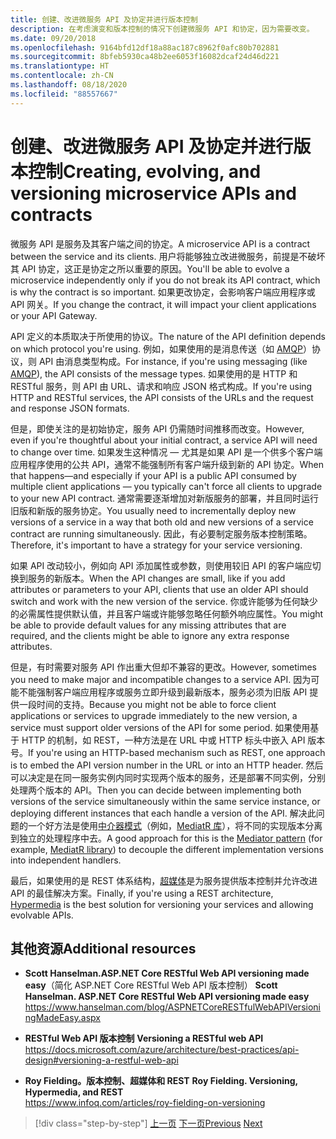 ```yaml
---
title: 创建、改进微服务 API 及协定并进行版本控制
description: 在考虑演变和版本控制的情况下创建微服务 API 和协定，因为需要改变。
ms.date: 09/20/2018
ms.openlocfilehash: 9164bfd12df18a88ac187c8962f0afc80b702881
ms.sourcegitcommit: 8bfeb5930ca48b2ee6053f16082dcaf24d46d221
ms.translationtype: HT
ms.contentlocale: zh-CN
ms.lasthandoff: 08/18/2020
ms.locfileid: "88557667"
---
```

# <a name="creating-evolving-and-versioning-microservice-apis-and-contracts"></a><span data-ttu-id="016e1-103">创建、改进微服务 API 及协定并进行版本控制</span><span class="sxs-lookup"><span data-stu-id="016e1-103">Creating, evolving, and versioning microservice APIs and contracts</span></span>

<span data-ttu-id="016e1-104">微服务 API 是服务及其客户端之间的协定。</span><span class="sxs-lookup"><span data-stu-id="016e1-104">A microservice API is a contract between the service and its clients.</span></span> <span data-ttu-id="016e1-105">用户将能够独立改进微服务，前提是不破坏其 API 协定，这正是协定之所以重要的原因。</span><span class="sxs-lookup"><span data-stu-id="016e1-105">You'll be able to evolve a microservice independently only if you do not break its API contract, which is why the contract is so important.</span></span> <span data-ttu-id="016e1-106">如果更改协定，会影响客户端应用程序或 API 网关。</span><span class="sxs-lookup"><span data-stu-id="016e1-106">If you change the contract, it will impact your client applications or your API Gateway.</span></span>

<span data-ttu-id="016e1-107">API 定义的本质取决于所使用的协议。</span><span class="sxs-lookup"><span data-stu-id="016e1-107">The nature of the API definition depends on which protocol you're using.</span></span> <span data-ttu-id="016e1-108">例如，如果使用的是消息传送（如 [AMQP](http://www.amqp.org/)）协议，则 API 由消息类型构成。</span><span class="sxs-lookup"><span data-stu-id="016e1-108">For instance, if you're using messaging (like [AMQP](http://www.amqp.org/)), the API consists of the message types.</span></span> <span data-ttu-id="016e1-109">如果使用的是 HTTP 和 RESTful 服务，则 API 由 URL、请求和响应 JSON 格式构成。</span><span class="sxs-lookup"><span data-stu-id="016e1-109">If you're using HTTP and RESTful services, the API consists of the URLs and the request and response JSON formats.</span></span>

<span data-ttu-id="016e1-110">但是，即使关注的是初始协定，服务 API 仍需随时间推移而改变。</span><span class="sxs-lookup"><span data-stu-id="016e1-110">However, even if you're thoughtful about your initial contract, a service API will need to change over time.</span></span> <span data-ttu-id="016e1-111">如果发生这种情况 — 尤其是如果 API 是一个供多个客户端应用程序使用的公共 API，通常不能强制所有客户端升级到新的 API 协定。</span><span class="sxs-lookup"><span data-stu-id="016e1-111">When that happens—and especially if your API is a public API consumed by multiple client applications — you typically can't force all clients to upgrade to your new API contract.</span></span> <span data-ttu-id="016e1-112">通常需要逐渐增加对新版服务的部署，并且同时运行旧版和新版的服务协定。</span><span class="sxs-lookup"><span data-stu-id="016e1-112">You usually need to incrementally deploy new versions of a service in a way that both old and new versions of a service contract are running simultaneously.</span></span> <span data-ttu-id="016e1-113">因此，有必要制定服务版本控制策略。</span><span class="sxs-lookup"><span data-stu-id="016e1-113">Therefore, it's important to have a strategy for your service versioning.</span></span>

<span data-ttu-id="016e1-114">如果 API 改动较小，例如向 API 添加属性或参数，则使用较旧 API 的客户端应切换到服务的新版本。</span><span class="sxs-lookup"><span data-stu-id="016e1-114">When the API changes are small, like if you add attributes or parameters to your API, clients that use an older API should switch and work with the new version of the service.</span></span> <span data-ttu-id="016e1-115">你或许能够为任何缺少的必需属性提供默认值，并且客户端或许能够忽略任何额外响应属性。</span><span class="sxs-lookup"><span data-stu-id="016e1-115">You might be able to provide default values for any missing attributes that are required, and the clients might be able to ignore any extra response attributes.</span></span>

<span data-ttu-id="016e1-116">但是，有时需要对服务 API 作出重大但却不兼容的更改。</span><span class="sxs-lookup"><span data-stu-id="016e1-116">However, sometimes you need to make major and incompatible changes to a service API.</span></span> <span data-ttu-id="016e1-117">因为可能不能强制客户端应用程序或服务立即升级到最新版本，服务必须为旧版 API 提供一段时间的支持。</span><span class="sxs-lookup"><span data-stu-id="016e1-117">Because you might not be able to force client applications or services to upgrade immediately to the new version, a service must support older versions of the API for some period.</span></span> <span data-ttu-id="016e1-118">如果使用基于 HTTP 的机制，如 REST，一种方法是在 URL 中或 HTTP 标头中嵌入 API 版本号。</span><span class="sxs-lookup"><span data-stu-id="016e1-118">If you're using an HTTP-based mechanism such as REST, one approach is to embed the API version number in the URL or into an HTTP header.</span></span> <span data-ttu-id="016e1-119">然后可以决定是在同一服务实例内同时实现两个版本的服务，还是部署不同实例，分别处理两个版本的 API。</span><span class="sxs-lookup"><span data-stu-id="016e1-119">Then you can decide between implementing both versions of the service simultaneously within the same service instance, or deploying different instances that each handle a version of the API.</span></span> <span data-ttu-id="016e1-120">解决此问题的一个好方法是使用[中介器模式](https://en.wikipedia.org/wiki/Mediator_pattern)（例如，[MediatR 库](https://github.com/jbogard/MediatR)），将不同的实现版本分离到独立的处理程序中去。</span><span class="sxs-lookup"><span data-stu-id="016e1-120">A good approach for this is the [Mediator pattern](https://en.wikipedia.org/wiki/Mediator_pattern) (for example, [MediatR library](https://github.com/jbogard/MediatR)) to decouple the different implementation versions into independent handlers.</span></span>

<span data-ttu-id="016e1-121">最后，如果使用的是 REST 体系结构，[超媒体](https://www.infoq.com/articles/mark-baker-hypermedia)是为服务提供版本控制并允许改进 API 的最佳解决方案。</span><span class="sxs-lookup"><span data-stu-id="016e1-121">Finally, if you're using a REST architecture, [Hypermedia](https://www.infoq.com/articles/mark-baker-hypermedia) is the best solution for versioning your services and allowing evolvable APIs.</span></span>

## <a name="additional-resources"></a><span data-ttu-id="016e1-122">其他资源</span><span class="sxs-lookup"><span data-stu-id="016e1-122">Additional resources</span></span>

- <span data-ttu-id="016e1-123">**Scott Hanselman.ASP.NET Core RESTful Web API versioning made easy**（简化 ASP.NET Core RESTful Web API 版本控制） </span><span class="sxs-lookup"><span data-stu-id="016e1-123">**Scott Hanselman. ASP.NET Core RESTful Web API versioning made easy** </span></span>\
  <https://www.hanselman.com/blog/ASPNETCoreRESTfulWebAPIVersioningMadeEasy.aspx>

- <span data-ttu-id="016e1-124">**RESTful Web API 版本控制** </span><span class="sxs-lookup"><span data-stu-id="016e1-124">**Versioning a RESTful web API** </span></span>\
  <https://docs.microsoft.com/azure/architecture/best-practices/api-design#versioning-a-restful-web-api>

- <span data-ttu-id="016e1-125">**Roy Fielding。版本控制、超媒体和 REST** </span><span class="sxs-lookup"><span data-stu-id="016e1-125">**Roy Fielding. Versioning, Hypermedia, and REST** </span></span>\
  <https://www.infoq.com/articles/roy-fielding-on-versioning>

>[!div class="step-by-step"]
><span data-ttu-id="016e1-126">[上一页](asynchronous-message-based-communication.md)
>[下一页](microservices-addressability-service-registry.md)</span><span class="sxs-lookup"><span data-stu-id="016e1-126">[Previous](asynchronous-message-based-communication.md)
[Next](microservices-addressability-service-registry.md)</span></span>
